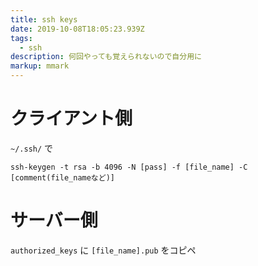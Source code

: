 ```yaml
---
title: ssh keys
date: 2019-10-08T18:05:23.939Z
tags:
  - ssh
description: 何回やっても覚えられないので自分用に
markup: mmark
---
```

# クライアント側

`~/.ssh/` で

```shell
ssh-keygen -t rsa -b 4096 -N [pass] -f [file_name] -C [comment(file_nameなど)]
```
# サーバー側
`authorized_keys` に `[file_name].pub` をコピペ
